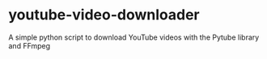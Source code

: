 # youtube-video-downloader
A simple python script to download YouTube videos with the Pytube library and FFmpeg
